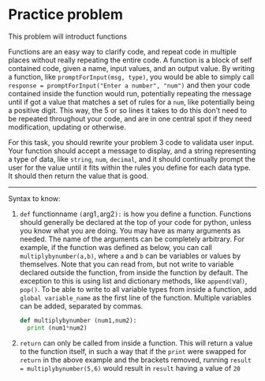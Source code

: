 # Practice problem
 

This problem will introduct functions

Functions are an easy way to clarify code, and repeat code in multiple places without really repeating the entire code. A function is a block of self contained code, given a name, input values, and an output value. By writing a function, like `promptForInput(msg, type)`, you would be able to simply call `response = promptForInput("Enter a number", "num")` and then your code contained inside the function would run, potentially repeating the message until if got a value that matches a set of rules for a `num`, like potentially being a positive digit. This way, the 5 or so lines it takes to do this don't need to be repeated throughout your code, and are in one central spot if they need modification, updating or otherwise.

For this task, you should rewrite your problem 3 code to validata user input. Your function should accept a message to display, and a string representing a type of data, like `string`, `num`, `decimal`, and it should continually prompt the user for the value until it fits within the rules you define for each data type. It should then return the value that is good.

---
Syntax to know:

1. `def` functionname `(`arg1`,`arg2`):` is how you define a function. Functions should generally be declared at the top of your code for python, unless you know what you are doing. You may have as many arguments as needed. The name of the arguments can be completely arbitrary. For example, if the function was defined as below, you can call `multiplybynumber(a,b)`, where `a` and `b` can be variables or values by themselves. Note that you can read from, but not write to variable declared outside the function, from inside the function by default. The exception to this is using list and dictionary methods, like `append(`val`)`, `pop()`. To be able to write to all variable types from inside a function, add `global variable_name` as the first line of the function. Multiple variables can be added, separated by commas. 
   ```python 
   def multiplybynumber (num1,num2):
     print (num1*num2)
      ```
2. `return` can only be called from inside a function. This will return a value to the function itself, in such a way that if the `print` were swapped for `return` in the above example and the brackets removed, running `result = multiplybynumber(5,6)` would result in `result` having a value of `20`